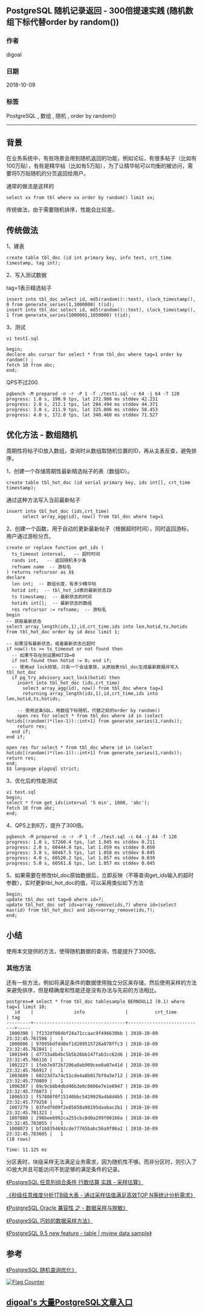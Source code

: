 ## PostgreSQL 随机记录返回 - 300倍提速实践 (随机数组下标代替order by random())       
                                                               
### 作者                                                               
digoal                                                               
                                                               
### 日期                                                               
2018-10-09                                                             
                                                               
### 标签                                                               
PostgreSQL , 数组 , 随机 , order by random()    
                                                               
----                                                               
                                                               
## 背景           
在业务系统中，有些场景会用到随机返回的功能，例如论坛，有很多帖子（比如有100万贴），有些是精华帖（比如有5万贴），为了让精华帖可以均衡的被访问，需要将5万贴随机的分页返回给用户。    
    
通常的做法是这样的    
    
```    
select xx from tbl where xx order by random() limit xx;    
```    
    
传统做法，由于需要随机排序，性能会比较差。    
    
## 传统做法    
1、建表    
    
```    
create table tbl_doc (id int primary key, info text, crt_time timestamp, tag int);     
```    
    
2、写入测试数据    
    
tag=1表示精选帖子    
    
```    
insert into tbl_doc select id, md5(random()::text), clock_timestamp(), 0 from generate_series(1,1000000) t(id);    
insert into tbl_doc select id, md5(random()::text), clock_timestamp(), 1 from generate_series(1000001,1050000) t(id);    
```    
    
3、测试    
    
```    
vi test1.sql    
    
begin;    
declare abc cursor for select * from tbl_doc where tag=1 order by random() ;    
fetch 10 from abc;    
end;    
```    
    
QPS不过200.    
    
```    
pgbench -M prepared -n -r -P 1 -f ./test1.sql -c 64 -j 64 -T 120    
progress: 1.0 s, 190.9 tps, lat 272.908 ms stddev 42.231    
progress: 2.0 s, 212.1 tps, lat 284.494 ms stddev 44.371    
progress: 3.0 s, 211.9 tps, lat 325.806 ms stddev 58.453    
progress: 4.0 s, 172.0 tps, lat 340.460 ms stddev 71.527    
```    
    
## 优化方法 - 数组随机    
周期性将帖子ID放入数组，查询时从数组取随机位置的ID，再从主表反查，避免排序。    
    
1、创建一个存储周期性最新精选帖子的表（数组ID）。    
    
```    
create table tbl_hot_doc (id serial primary key, ids int[], crt_time timestamp);     
```    
    
通过这种方法写入当前最新帖子    
    
```    
insert into tbl_hot_doc (ids,crt_time)     
      select array_agg(id), now() from tbl_doc where tag=1     
```    
    
2、创建一个函数，用于自动的更新最新帖子（根据超时时间），同时返回游标，用户通过游标分页。    
    
```    
create or replace function get_ids (    
  ts_timeout interval,   -- 超时时间    
  rands int,   -- 返回随机多少条    
  refname name  -- 游标名    
) returns refcursor as $$    
declare    
  len int;  -- 数组长度，有多少精华帖    
  hotid int;  -- tbl_hot_id表的最新状态ID    
  ts timestamp;  -- 最新状态的时间    
  hotids int[];  -- 最新状态的数组    
  res refcursor := refname;  -- 游标名    
begin    
-- 获取最新状态    
select array_length(ids,1),id,crt_time,ids into len,hotid,ts,hotids from tbl_hot_doc order by id desc limit 1;     
    
-- 如果没有最新状态，或者最新状态已超时    
if now()-ts >= ts_timeout or not found then    
  -- 如果不存在则设置HOTID=0     
  if not found then hotid := 0; end if;    
  -- 使用ad lock抢锁，只有一个会话拿锁，从原始表tbl_doc生成最新数据并写入tbl_hot_doc    
  if pg_try_advisory_xact_lock(hotid) then     
    insert into tbl_hot_doc (ids,crt_time)     
      select array_agg(id), now() from tbl_doc where tag=1     
      returning array_length(ids,1),id,crt_time,ids into len,hotid,ts,hotids;     
        
    -- 使用这条SQL，用数组下标随机，代替之前的order by random()    
    open res for select * from tbl_doc where id in (select hotids[(random()*(len-1))::int+1] from generate_series(1,rands));    
    return res;    
  end if;     
end if;    
    
open res for select * from tbl_doc where id in (select hotids[(random()*(len-1))::int+1] from generate_series(1,rands));    
return res;     
end;    
$$ language plpgsql strict;    
```    
    
3、优化后的性能测试    
    
```    
vi test.sql    
begin;    
select * from get_ids(interval '5 min', 1000, 'abc');    
fetch 10 from abc;    
end;    
```    
    
4、QPS上到6万，提升了300倍。    
    
```    
pgbench -M prepared -n -r -P 1 -f ./test.sql -c 64 -j 64 -T 120    
progress: 1.0 s, 57260.4 tps, lat 1.045 ms stddev 0.211    
progress: 2.0 s, 60444.9 tps, lat 1.059 ms stddev 0.050    
progress: 3.0 s, 60467.5 tps, lat 1.058 ms stddev 0.045    
progress: 4.0 s, 60520.2 tps, lat 1.057 ms stddev 0.039    
progress: 5.0 s, 60561.8 tps, lat 1.057 ms stddev 0.045    
```    
    
5、如果需要在修改tbl_doc原始数据后，立即反映（不等查询get_ids输入的超时参数），实时更新tbl_hot_doc的值，可以采用类似如下方法    
    
```    
begin;     
update tbl_doc set tag=0 where id=?;     
update tbl_hot_doc set ids=array_remove(ids,?) where id=(select max(id) from tbl_hot_doc) and ids<>array_remove(ids,?);     
end;     
```    
    
## 小结    
使用本文提供的方法，使得随机数据的查询，性能提升了300倍。    
  
### 其他方法
还有一些方法，例如将满足条件的数据使用独立分区来存储，然后使用采样的方法来避免排序，但是精确度和性能还是没有办法与先前的方法相比。   
  
```
postgres=# select * from tbl_doc tablesample BERNOULLI (0.1) where tag=1 limit 10;
   id    |               info               |          crt_time          | tag 
---------+----------------------------------+----------------------------+-----
 1000398 | 7f232df084bf24a71ccaac9f496639bb | 2018-10-09 23:32:45.761598 |   1
 1000806 | 97095bdfdd0ef1d209515728a078ffc3 | 2018-10-09 23:32:45.762841 |   1
 1001949 | d7733a8b4bc5b5b26bb147fab3cc62d6 | 2018-10-09 23:32:45.766116 |   1
 1002227 | 1feb7e972b7206a0ab909cee0a07e41d | 2018-10-09 23:32:45.766917 |   1
 1003609 | 60223d7a74c51cde4a8b017bf9a3e712 | 2018-10-09 23:32:45.770809 |   1
 1006387 | 89c9cb8b4dbd46b3e0c0606e7e1e6947 | 2018-10-09 23:32:45.778873 |   1
 1006533 | f57808f0f15140bbc5429929a4b8d4b5 | 2018-10-09 23:32:45.779258 |   1
 1007279 | 03fedf609f2e85658a98195daabac2b1 | 2018-10-09 23:32:45.781323 |   1
 1007880 | 298bee6992ca255cbc8d0a299f00166a | 2018-10-09 23:32:45.783055 |   1
 1008073 | bf1b8354692cde77765babc56a9f06a2 | 2018-10-09 23:32:45.783605 |   1
(10 rows)

Time: 11.125 ms
```
  
分区表时，块级采样无法满足业务需求，因为随机性不够。而非分区时，则引入了IO放大并且可能访问不到足够的满足条件的记录。     
  
[《PostgreSQL 任意列组合条件 行数估算 实践 - 采样估算》](../201804/20180403_03.md)  
  
[《秒级任意维度分析1TB级大表 - 通过采样估值满足高效TOP N等统计分析需求》](../201709/20170911_02.md)  
  
[《PostgreSQL Oracle 兼容性 之 - 数据采样与脱敏》](../201706/20170602_02.md)  
  
[《PostgreSQL 巧妙的数据采样方法》](../201609/20160929_01.md)  
  
[《PostgreSQL 9.5 new feature - table | mview data sample》](../201505/20150525_01.md)  
    
## 参考    
[《PostgreSQL 随机查询优化》](../201102/20110212_01.md)      
      
  
<a rel="nofollow" href="http://info.flagcounter.com/h9V1"  ><img src="http://s03.flagcounter.com/count/h9V1/bg_FFFFFF/txt_000000/border_CCCCCC/columns_2/maxflags_12/viewers_0/labels_0/pageviews_0/flags_0/"  alt="Flag Counter"  border="0"  ></a>  
  
  
## [digoal's 大量PostgreSQL文章入口](https://github.com/digoal/blog/blob/master/README.md "22709685feb7cab07d30f30387f0a9ae")
  

